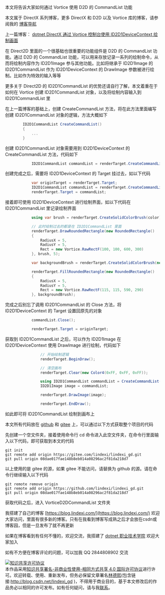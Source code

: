 
本文将告诉大家如何通过 Vortice 使用 D2D 的 CommandList 功能

<!--more-->


<!-- CreateTime:2023/5/30 19:29:44 -->


<!-- 标签：C#,D2D,DirectX,Vortice,Direct2D, -->
<!-- 博客 -->
<!-- 发布 -->

本文属于 DirectX 系列博客，更多 DirectX 和 D2D 以及 Vortice 库的博客，请参阅我的 [博客导航](https://blog.lindexi.com/post/%E5%8D%9A%E5%AE%A2%E5%AF%BC%E8%88%AA.html )

上一篇博客： [dotnet DirectX 通过 Vortice 控制台使用 ID2D1DeviceContext 绘制画面](https://blog.lindexi.com/post/dotnet-DirectX-%E9%80%9A%E8%BF%87-Vortice-%E6%8E%A7%E5%88%B6%E5%8F%B0%E4%BD%BF%E7%94%A8-ID2D1DeviceContext-%E7%BB%98%E5%88%B6%E7%94%BB%E9%9D%A2.html )

在 Direct2D 里面的一个很基础也很重要的功能组件是 D2D 的 CommandList 功能。通过 D2D 的 CommandList 功能，可以用来存放记录一系列的绘制命令，从而将绘制内容作为 ID2D1Image 参与其他功能。比如将继承于 ID2D1Image 的 ID2D1CommandList 作为 ID2D1DeviceContext 的 DrawImage 参数被进行绘制。比如作为特效的输入等等

更多关于 Direct2D 的 ID2D1CommandList 的优势还请自行了解，本文着重在于如何在 Vortice 创建 ID2D1CommandList 对象，以及将绘制内容输入到 ID2D1CommandList 里

在上一篇博客的基础上，创建 CreateCommandList 方法，将在此方法里面编写创建 ID2D1CommandList 对象的逻辑，方法大概如下

```csharp
        ID2D1CommandList CreateCommandList()
        {
            ...
        }
```

创建 ID2D1CommandList 对象需要用到 ID2D1DeviceContext 的 CreateCommandList 方法，代码如下

```csharp
            ID2D1CommandList commandList = renderTarget.CreateCommandList();
```

创建完成之后，需要将 ID2D1DeviceContext 的 Target 挂过去，如以下代码

```csharp
            var originTarget = renderTarget.Target;
            ID2D1CommandList commandList = renderTarget.CreateCommandList();
            renderTarget.Target = commandList;
```

接着即可使用 ID2D1DeviceContext 进行绘制界面，如以下代码在 ID2D1CommandList 里记录绘制界面

```csharp
            using var brush = renderTarget.CreateSolidColorBrush(color);

            // 此时绘制过去的都是在 ID2D1CommandList 里面
            renderTarget.DrawRoundedRectangle(new RoundedRectangle()
            {
                RadiusX = 5,
                RadiusY = 5,
                Rect = new Vortice.RawRectF(100, 100, 600, 300)
            }, brush, 5);

            var backgroundBrush = renderTarget.CreateSolidColorBrush(new Color4(0x64, 0x95, 0xED));

            renderTarget.FillRoundedRectangle(new RoundedRectangle()
            {
                RadiusX = 5,
                RadiusY = 5,
                Rect = new Vortice.RawRectF(115, 115, 590, 290)
            }, backgroundBrush);
```

完成之后别忘了调用 ID2D1CommandList 的 Close 方法，将 ID2D1DeviceContext 的 Target 设置回原先的对象

```csharp
            commandList.Close();

            renderTarget.Target = originTarget;
```

获取到 ID2D1CommandList 之后，可以作为 ID2D1Image 在 ID2D1DeviceContext 使用 DrawImage 进行绘制，代码如下

```csharp
                // 开始绘制逻辑
                renderTarget.BeginDraw();

                // 清空画布
                renderTarget.Clear(new Color4(0xFF, 0xFF, 0xFF));

                using ID2D1CommandList commandList = CreateCommandList();
                ID2D1Image image = commandList;

                renderTarget.DrawImage(image);

                renderTarget.EndDraw();
```

如此即可将 ID2D1CommandList 绘制到画布上

本文所有代码放在 [github](https://github.com/lindexi/lindexi_gd/tree/08dae017fae148b8eb014a08296ac2f81da218d7/VorticeD2DCommandList) 和 [gitee](https://gitee.com/lindexi/lindexi_gd/tree/08dae017fae148b8eb014a08296ac2f81da218d7/VorticeD2DCommandList) 上，可以通过以下方式获取整个项目的代码

先创建一个空文件夹，接着使用命令行 cd 命令进入此空文件夹，在命令行里面输入以下代码，即可获取到本文的代码

```
git init
git remote add origin https://gitee.com/lindexi/lindexi_gd.git
git pull origin 08dae017fae148b8eb014a08296ac2f81da218d7
```

以上使用的是 gitee 的源，如果 gitee 不能访问，请替换为 github 的源。请在命令行继续输入以下代码

```
git remote remove origin
git remote add origin https://github.com/lindexi/lindexi_gd.git
git pull origin 08dae017fae148b8eb014a08296ac2f81da218d7
```

获取代码之后，进入 VorticeD2DCommandList 文件夹


我搭建了自己的博客 [https://blog.lindexi.com/](https://blog.lindexi.com/) 欢迎大家访问，里面有很多新的博客。只有在我看到博客写成熟之后才会放在csdn或博客园，但是一旦发布了就不再更新

如果在博客看到有任何不懂的，欢迎交流，我搭建了 [dotnet 职业技术学院](https://t.me/dotnet_campus) 欢迎大家加入

如有不方便在博客评论的问题，可以加我 QQ 2844808902 交流

<a rel="license" href="http://creativecommons.org/licenses/by-nc-sa/4.0/"><img alt="知识共享许可协议" style="border-width:0" src="https://licensebuttons.net/l/by-nc-sa/4.0/88x31.png" /></a><br />本作品采用<a rel="license" href="http://creativecommons.org/licenses/by-nc-sa/4.0/">知识共享署名-非商业性使用-相同方式共享 4.0 国际许可协议</a>进行许可。欢迎转载、使用、重新发布，但务必保留文章署名[林德熙](http://blog.csdn.net/lindexi_gd)(包含链接:http://blog.csdn.net/lindexi_gd )，不得用于商业目的，基于本文修改后的作品务必以相同的许可发布。如有任何疑问，请与我[联系](mailto:lindexi_gd@163.com)。